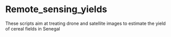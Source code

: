 # Remote_sensing_yields
These scripts aim at treating drone and satellite images to estimate the yield of cereal fields in Senegal

